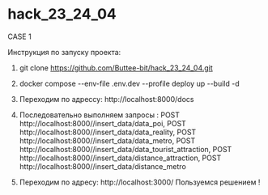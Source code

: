 # hack_23_24_04
CASE 1


Инструкция по запуску проекта:
1. git clone https://github.com/Buttee-bit/hack_23_24_04.git
2. docker compose --env-file .env.dev --profile deploy up --build -d
3. Переходим по адрессу: http://localhost:8000/docs
4. Последовательно выполняем запросы : POST http://localhost:8000//insert_data/data_poi, POST http://localhost:8000//insert_data/data_reality, POST http://localhost:8000//insert_data/data_metro, POST http://localhost:8000//insert_data/data_tourist_attraction, POST http://localhost:8000//insert_data/distance_attraction, POST http://localhost:8000//insert_data/distance_metro

5. Переходим по адресу: http://localhost:3000/
Пользуемся решением !
